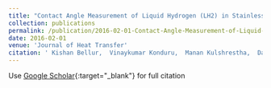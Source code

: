 ```yaml
---
title: "Contact Angle Measurement of Liquid Hydrogen (LH2) in Stainless Steel and Aluminum Cells"
collection: publications
permalink: /publication/2016-02-01-Contact-Angle-Measurement-of-Liquid-Hydrogen-LH2-in-Stainless-Steel-and-Aluminum-Cells
date: 2016-02-01
venue: 'Journal of Heat Transfer'
citation: ' Kishan Bellur,  Vinaykumar Konduru,  Manan Kulshrestha,  Daanish Tyrewala,  Ezequiel Medici,  Jeffrey Allen,  Chang Choi,  Daniel Hussey,  David Jacobson,  Juscelino Le{\~a}o,  John McQuillen,  James Hermanson,  Arun Tamilarasan, &quot;Contact Angle Measurement of Liquid Hydrogen (LH2) in Stainless Steel and Aluminum Cells.&quot; Journal of Heat Transfer, 2016.'
---
```

Use [Google Scholar](https://scholar.google.com/scholar?q=Contact+Angle+Measurement+of+Liquid+Hydrogen+(LH2)+in+Stainless+Steel+and+Aluminum+Cells){:target="_blank"} for full citation